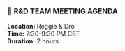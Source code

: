 ### 🎯 **R&D TEAM MEETING AGENDA**

**Location:** Reggie & Dro  
**Time:** 7:30-9:30 PM CST  
**Duration:** 2 hours
